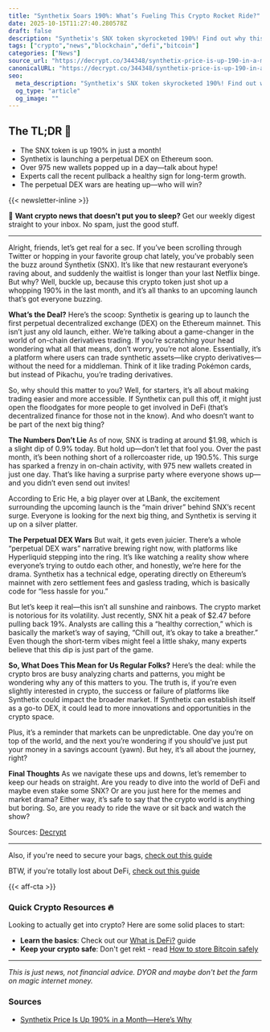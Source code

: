 ```yaml
---
title: "Synthetix Soars 190%: What’s Fueling This Crypto Rocket Ride?"
date: 2025-10-15T11:27:40.280578Z
draft: false
description: "Synthetix's SNX token skyrocketed 190%! Find out why this crypto darling is making waves in DeFi ahead of its big launch."
tags: ["crypto","news","blockchain","defi","bitcoin"]
categories: ["News"]
source_url: "https://decrypt.co/344348/synthetix-price-is-up-190-in-a-month-heres-why"
canonicalURL: "https://decrypt.co/344348/synthetix-price-is-up-190-in-a-month-heres-why"
seo:
  meta_description: "Synthetix's SNX token skyrocketed 190%! Find out why this crypto darling is making waves in DeFi ahead of its big launch."
  og_type: "article"
  og_image: ""
---
```


## The TL;DR 📝

- The SNX token is up 190% in just a month!
- Synthetix is launching a perpetual DEX on Ethereum soon.
- Over 975 new wallets popped up in a day—talk about hype!
- Experts call the recent pullback a healthy sign for long-term growth.
- The perpetual DEX wars are heating up—who will win?

{{< newsletter-inline >}}

📧 **Want crypto news that doesn't put you to sleep?** Get our weekly digest straight to your inbox. No spam, just the good stuff.

---

Alright, friends, let’s get real for a sec. If you’ve been scrolling through Twitter or hopping in your favorite group chat lately, you’ve probably seen the buzz around Synthetix (SNX). It’s like that new restaurant everyone’s raving about, and suddenly the waitlist is longer than your last Netflix binge. But why? Well, buckle up, because this crypto token just shot up a whopping 190% in the last month, and it’s all thanks to an upcoming launch that’s got everyone buzzing.

**What’s the Deal?**
Here’s the scoop: Synthetix is gearing up to launch the first perpetual decentralized exchange (DEX) on the Ethereum mainnet. This isn’t just any old launch, either. We’re talking about a game-changer in the world of on-chain derivatives trading. If you’re scratching your head wondering what all that means, don’t worry, you’re not alone. Essentially, it’s a platform where users can trade synthetic assets—like crypto derivatives—without the need for a middleman. Think of it like trading Pokémon cards, but instead of Pikachu, you’re trading derivatives.

So, why should this matter to you? Well, for starters, it’s all about making trading easier and more accessible. If Synthetix can pull this off, it might just open the floodgates for more people to get involved in DeFi (that’s decentralized finance for those not in the know). And who doesn’t want to be part of the next big thing?

**The Numbers Don’t Lie**
As of now, SNX is trading at around $1.98, which is a slight dip of 0.9% today. But hold up—don’t let that fool you. Over the past month, it’s been nothing short of a rollercoaster ride, up 190.5%. This surge has sparked a frenzy in on-chain activity, with 975 new wallets created in just one day. That’s like having a surprise party where everyone shows up—and you didn’t even send out invites!

According to Eric He, a big player over at LBank, the excitement surrounding the upcoming launch is the “main driver” behind SNX’s recent surge. Everyone is looking for the next big thing, and Synthetix is serving it up on a silver platter.

**The Perpetual DEX Wars**
But wait, it gets even juicier. There’s a whole “perpetual DEX wars” narrative brewing right now, with platforms like Hyperliquid stepping into the ring. It’s like watching a reality show where everyone’s trying to outdo each other, and honestly, we’re here for the drama. Synthetix has a technical edge, operating directly on Ethereum’s mainnet with zero settlement fees and gasless trading, which is basically code for “less hassle for you.”

But let’s keep it real—this isn’t all sunshine and rainbows. The crypto market is notorious for its volatility. Just recently, SNX hit a peak of $2.47 before pulling back 19%. Analysts are calling this a “healthy correction,” which is basically the market’s way of saying, “Chill out, it’s okay to take a breather.” Even though the short-term vibes might feel a little shaky, many experts believe that this dip is just part of the game.

**So, What Does This Mean for Us Regular Folks?**
Here’s the deal: while the crypto bros are busy analyzing charts and patterns, you might be wondering why any of this matters to you. The truth is, if you’re even slightly interested in crypto, the success or failure of platforms like Synthetix could impact the broader market. If Synthetix can establish itself as a go-to DEX, it could lead to more innovations and opportunities in the crypto space.

Plus, it’s a reminder that markets can be unpredictable. One day you’re on top of the world, and the next you’re wondering if you should’ve just put your money in a savings account (yawn). But hey, it’s all about the journey, right? 

**Final Thoughts**
As we navigate these ups and downs, let’s remember to keep our heads on straight. Are you ready to dive into the world of DeFi and maybe even stake some SNX? Or are you just here for the memes and market drama? Either way, it’s safe to say that the crypto world is anything but boring. So, are you ready to ride the wave or sit back and watch the show? 

Sources: [Decrypt](https://decrypt.co/344348/synthetix-price-is-up-190-in-a-month-heres-why)

---

Also, if you're need to secure your bags, [check out this guide](/pages/how-to-store-bitcoin-safely/)

BTW, if you're totally lost about DeFi, [check out this guide](/pages/what-is-defi/)

{{< aff-cta >}}

### Quick Crypto Resources 🔥

Looking to actually get into crypto? Here are some solid places to start:
- **Learn the basics**: Check out our [What is DeFi?](/pages/what-is-defi/) guide
- **Keep your crypto safe**: Don't get rekt - read [How to store Bitcoin safely](/pages/how-to-store-bitcoin-safely/)


---

_This is just news, not financial advice. DYOR and maybe don't bet the farm on magic internet money._

### Sources
- [Synthetix Price Is Up 190% in a Month—Here’s Why](https://decrypt.co/344348/synthetix-price-is-up-190-in-a-month-heres-why)


